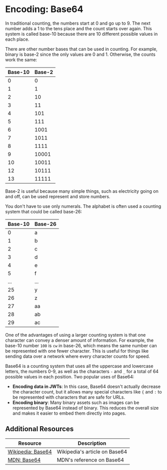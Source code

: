 # Encoding: Base64

In traditional counting, the numbers start at 0 and go up to 9. The next number adds a 1 to the tens place and the count starts over again. This system is called base-10 because there are 10 different possible values in each place.

There are other number bases that can be used in counting. For example, binary is base-2 since the only values are 0 and 1. Otherwise, the counts work the same:

| Base-10 | Base-2 |
| --- | --- |
| 0   | 0     |
| 1   | 1     |
| 2   | 10    |
| 3   | 11    |
| 4   | 101   |
| 5   | 111   |
| 6   | 1001  |
| 7   | 1011  |
| 8   | 1111  |
| 9   | 10001 |
| 10  | 10011 |
| 12  | 10111 |
| 13  | 11111 |

Base-2 is useful because many simple things, such as electricity going on and off, can be used represent and store numbers.

You don't have to use only numerals. The alphabet is often used a counting system that could be called base-26:

| Base-10 | Base-26 |
| --- | --- |
| 0   | a     |
| 1   | b     |
| 2   | c     |
| 3   | d     |
| 4   | e     |
| 5   | f     |
| ... | ...   |
| 25  | y     |
| 26  | z     |
| 27  | aa    |
| 28  | ab    |
| 29  | ac    |

One of the advantages of using a larger counting system is that one character can convey a denser amount of information. For example, the base-10 number `100` is `cw` in base-26, which means the same number can be represented with one fewer character. This is useful for things like sending data over a network where every character counts for speed.

Base64 is a counting system that uses all the uppercase and lowercase letters, the numbers 0-9, as well as the characters `-` and `_` for a total of 64 possible values in each position. Two popular uses of Base64:

* **Encoding data in JWTs**: In this case, Base64 doesn't actually decrease the character count, but it allows many special characters like `{` and `:` to be represented with characters that are safe for URLs.
* **Encoding binary**: Many binary assets such as images can be represented by Base64 instead of binary. This reduces the overall size and makes it easier to embed them directly into pages.

## Additional Resources

| Resource | Description |
| --- | --- |
| [Wikipedia: Base64](https://en.wikipedia.org/wiki/Base64) | Wikipedia's article on Base64 |
| [MDN: Base64](https://developer.mozilla.org/en-US/docs/Glossary/Base64) | MDN's reference on Base64 |

